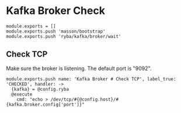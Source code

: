 
# Kafka Broker Check

    module.exports = []
    module.exports.push 'masson/bootstrap'
    module.exports.push 'ryba/kafka/broker/wait'

## Check TCP

Make sure the broker is listening. The default port is "9092".

    module.exports.push name: 'Kafka Broker # Check TCP', label_true: 'CHECKED', handler: ->
      {kafka} = @config.ryba
      @execute
        cmd: "echo > /dev/tcp/#{@config.host}/#{kafka.broker.config['port']}"

